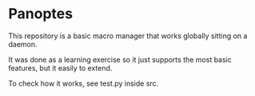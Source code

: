 # Panoptes

This repository is a basic macro manager that works globally sitting on a daemon.

It was done as a learning exercise so it just supports the most basic features, but it easily to extend.

To check how it works, see test.py inside src.
